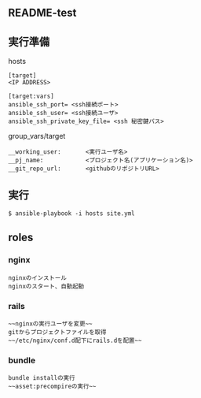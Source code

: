 ## README-test

## 実行準備
hosts
```
[target]
<IP ADDRESS>

[target:vars]
ansible_ssh_port= <ssh接続ポート>
ansible_ssh_user= <ssh接続ユーザ>
ansible_ssh_private_key_file= <ssh 秘密鍵パス>
```

group_vars/target
```
__working_user:       <実行ユーザ名>
__pj_name:            <プロジェクト名(アプリケーション名)>
__git_repo_url:       <githubのリポジトリURL>

```

## 実行
```
$ ansible-playbook -i hosts site.yml
```

## roles
### nginx
    nginxのインストール
    nginxのスタート、自動起動


### rails
    ~~nginxの実行ユーザを変更~~
    gitからプロジェクトファイルを取得
    ~~/etc/nginx/conf.d配下にrails.dを配置~~

### bundle
    bundle installの実行
    ~~asset:precompireの実行~~

